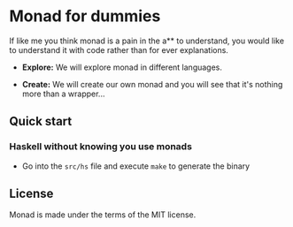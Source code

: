 # Monad for dummies

If like me you think monad is a pain in the a** to understand, you
would like to understand it with code rather than for ever
explanations.

* **Explore:** We will explore monad in different languages.

* **Create:** We will create our own monad and you will see that it's nothing more than a wrapper...

## Quick start

### Haskell without knowing you use monads

* Go into the `src/hs` file and execute `make` to generate the binary

## License

Monad is made under the terms of the MIT license.
